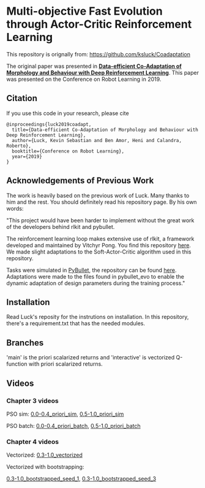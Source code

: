 # Multi-objective Fast Evolution through Actor-Critic Reinforcement Learning
This repository is orignally from: https://github.com/ksluck/Coadaptation

The original paper was presented in [**Data-efficient Co-Adaptation of Morphology and Behaviour with Deep Reinforcement Learning**](https://research.fb.com/publications/data-efficient-co-adaptation-of-morphology-and-behaviour-with-deep-reinforcement-learning/).
This paper was presented on the Conference on Robot Learning in 2019.

## Citation
If you use this code in your research, please cite
```
@inproceedings{luck2019coadapt,
  title={Data-efficient Co-Adaptation of Morphology and Behaviour with Deep Reinforcement Learning},
  author={Luck, Kevin Sebastian and Ben Amor, Heni and Calandra, Roberto},
  booktitle={Conference on Robot Learning},
  year={2019}
}
```

## Acknowledgements of Previous Work
The work is heavily based on the previous work of Luck. Many thanks to him and the rest. You should definitely read his repository page. By his own words:

"This project would have been harder to implement without the great work of
the developers behind rlkit and pybullet.

The reinforcement learning loop makes extensive use of rlkit, a framework developed
and maintained by Vitchyr Pong. You find this repository [here](https://github.com/vitchyr/rlkit).
We made slight adaptations to the Soft-Actor-Critic algorithm used in this repository.

Tasks were simulated in [PyBullet](https://pybullet.org/wordpress/), the
repository can be found [here](https://github.com/bulletphysics/bullet3/tree/master/examples/pybullet).
Adaptations were made to the files found in pybullet_evo to enable the dynamic adaptation
of design parameters during the training process."

## Installation

Read Luck's reposity for the instrutions on installation. In this repository, there's a requirement.txt that has the needed modules.

## Branches
'main' is the priori scalarized returns and 'interactive' is vectorized Q-function with priori scalarized returns.

## Videos

### Chapter 3 videos

PSO sim:
[0.0-0.4_priori_sim](https://vimeo.com/915549793?share=copy),
[0.5-1.0_priori_sim](https://vimeo.com/915549793?share=copy)

PSO batch:
[0.0-0.4_priori_batch](https://vimeo.com/915549753?share=copy),
[0.5-1.0_priori_batch](https://vimeo.com/915549772?share=copy)

### Chapter 4 videos

Vectorized:
[0.3-1.0_vectorized](https://vimeo.com/924973475?share=copy)

Vectorized with bootstrapping:

[0.3-1.0_bootstrapped_seed_1](https://vimeo.com/924968081?share=copy),
[0.3-1.0_bootstrapped_seed_3](https://vimeo.com/924969157?share=copy)





